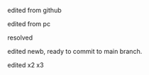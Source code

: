 edited from github

edited from pc

resolved



edited newb, ready to commit to main branch.


edited x2 x3
